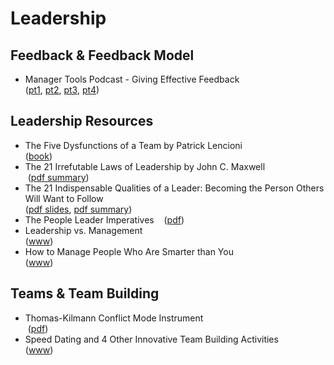 # Leadership

## Feedback & Feedback Model

* Manager Tools Podcast - Giving Effective Feedback  
  ([pt1](https://www.manager-tools.com/2005/07/giving-effective-feedback), [pt2](https://www.manager-tools.com/2005/07/giving-effective-feedback-part-2-hall-fame-guidance), [pt3](https://www.manager-tools.com/2005/07/giving-effective-feedback-part-3-hall-fame-guidance), [pt4](https://www.manager-tools.com/2005/07/giving-effective-feedback-part-4-hall-fame-guidance))

## Leadership Resources

* The Five Dysfunctions of a Team by Patrick Lencioni  
  ([book](https://www.tablegroup.com/books/dysfunctions/))
* The 21 Irrefutable Laws of Leadership by John C. Maxwell  
  ([pdf summary](http://web.archive.org/web/20160305224820/http://www.u-leadership.com/the_21_irrefutable_laws_of_leadership-w.pdf))
* The 21 Indispensable Qualities of a Leader: Becoming the Person Others Will Want to Follow  
  ([pdf slides](http://www.ansc.purdue.edu/courses/communicationskills/LeaderQualities.pdf), [pdf summary](http://library.sd.gov/lib/dev/training/institute/2011/files/bushing-21qualities.pdf))
* The People Leader Imperatives  
  ([pdf](http://www.ddiworld.com/ddi/media/white-papers/peopleleaderimperatives_wp_ddi.pdf?ext=.pdf))
* Leadership vs. Management  
  ([www](http://changingminds.org/disciplines/leadership/articles/manager_leader.htm))
* How to Manage People Who Are Smarter than You  
  ([www](https://hbr.org/2015/08/how-to-manage-people-who-are-smarter-than-you))
  
## Teams & Team Building

* Thomas-Kilmann Conflict Mode Instrument  
  ([pdf](https://www.skillsone.com/Pdfs/smp248248.pdf))
* Speed Dating and 4 Other Innovative Team Building Activities  
  ([www](http://www.paulkeijzer.com/speed-dating-4-innovative-team-building-activities/))
